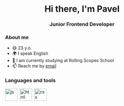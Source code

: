 <div id="header" align="center">
	<h1>Hi there, I'm Pavel</h1>
	<h3>Junior Frontend Developer</h3>
</div>

### About me
- 😄 23 y.o.
- 🌍 I speak English
- 🌱 I am currently studying at Rolling Scopes School
- 📫 Reach me by [email](mailto:pavellogunvfd@gmail.com)




### Languages and tools
<img src="https://cdn.jsdelivr.net/gh/devicons/devicon/icons/javascript/javascript-original.svg" title="js" width="40" height="40"/>&nbsp;
<img src="https://cdn.jsdelivr.net/gh/devicons/devicon/icons/html5/html5-original.svg" title="html" width="40" height="40"/>&nbsp;
<img src="https://cdn.jsdelivr.net/gh/devicons/devicon/icons/css3/css3-original.svg" title="css" width="40" height="40"/>&nbsp;

<!--
### Hi there 👋
**IpahaI/IpahaI** is a ✨ _special_ ✨ repository because its `README.md` (this file) appears on your GitHub profile.

Here are some ideas to get you started:

- 🔭 I’m currently working on ...
- 🌱 I’m currently learning ...
- 👯 I’m looking to collaborate on ...
- 🤔 I’m looking for help with ...
- 💬 Ask me about ...
- 📫 How to reach me: ...
- 😄 Pronouns: ...
- ⚡ Fun fact: ...
-->
